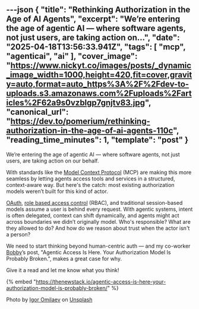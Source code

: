 ---json
{
  "title": "Rethinking Authorization in the Age of AI Agents",
  "excerpt": "We’re entering the age of agentic AI — where software agents, not just users, are taking action on...",
  "date": "2025-04-18T13:56:33.941Z",
  "tags": [
    "mcp",
    "agenticai",
    "ai"
  ],
  "cover_image": "https://www.nickyt.co/images/posts/_dynamic_image_width=1000,height=420,fit=cover,gravity=auto,format=auto_https%3A%2F%2Fdev-to-uploads.s3.amazonaws.com%2Fuploads%2Farticles%2F62a9s0vzblgp7gnjtv83.jpg",
  "canonical_url": "https://dev.to/pomerium/rethinking-authorization-in-the-age-of-ai-agents-110c",
  "reading_time_minutes": 1,
  "template": "post"
}
---

We’re entering the age of agentic AI — where software agents, not just users, are taking action on our behalf.

With standards like the [Model Context Protocol](https://modelcontextprotocol.io/introduction) (MCP) are making this more seamless by letting agents access tools and services in a structured, context-aware way. But here's the catch: most existing authorization models weren’t built for this kind of actor.

[OAuth](https://en.wikipedia.org/wiki/OAuth), [role based access control](https://en.wikipedia.org/wiki/Role-based_access_control) (RBAC), and traditional session-based models assume a user is behind every request. With agentic systems, intent is often delegated, context can shift dynamically, and agents might act across boundaries we didn’t originally model. Who's responsible? What are they allowed to do? And how do we reason about trust when the actor isn't a person?

We need to start thinking beyond human-centric auth — and my co-worker [Bobby](https://www.linkedin.com/in/bobby-desimone/)’s post, "Agentic Access Is Here. Your Authorization Model Is Probably Broken.", makes a great case for why.

Give it a read and let me know what you think!

{% embed "https://thenewstack.io/agentic-access-is-here-your-authorization-model-is-probably-broken/" %}

Photo by <a href="https://unsplash.com/@omilaev?utm_content=creditCopyText&utm_medium=referral&utm_source=unsplash">Igor Omilaev</a> on <a href="https://unsplash.com/photos/two-hands-touching-each-other-in-front-of-a-pink-background-gVQLAbGVB6Q?utm_content=creditCopyText&utm_medium=referral&utm_source=unsplash">Unsplash</a>
